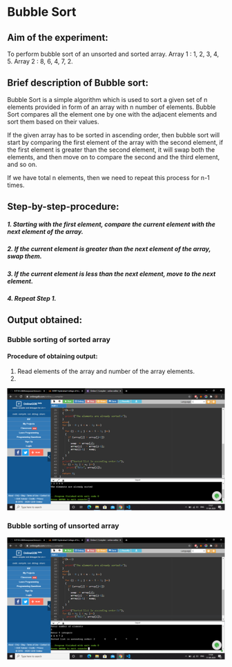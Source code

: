# Bubble Sort
## Aim of the experiment:
To perform bubble sort of an unsorted and sorted array.
Array 1 : 1, 2, 3, 4, 5.
Array 2 : 8, 6, 4, 7, 2.

## Brief description of Bubble sort:
Bubble Sort is a simple algorithm which is used to sort a given set of n elements provided in form of an array with n number of elements. Bubble Sort compares all the element one by one with the adjacent elements and sort them based on their values.

If the given array has to be sorted in ascending order, then bubble sort will start by comparing the first element of the array with the second element, if the first element is greater than the second element, it will swap both the elements, and then move on to compare the second and the third element, and so on.

If we have total n elements, then we need to repeat this process for n-1 times.

## Step-by-step-procedure:
##### 1. Starting with the first element, compare the current element with the next element of the array.
##### 2. If the current element is greater than the next element of the array, swap them.
##### 3. If the current element is less than the next element, move to the next element. 
##### 4. Repeat Step 1.

## Output obtained:

### Bubble sorting of sorted array
#### Procedure of obtaining output:
1. Read elements of the array and number of the array elements.
2. 

![output](bubblesortoutput1.png)

### Bubble sorting of unsorted array
![output](bubblesortoutput2.png)

